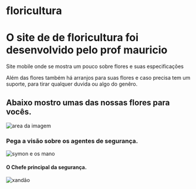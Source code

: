 # floricultura
<div>
    <h1>O site de de floricultura foi desenvolvido pelo prof mauricio</h1>
    <p> Site mobile onde se mostra um pouco sobre flores e suas especificações</p>
    <p> Além das flores também há arranjos para suas flores e caso precisa tem um suporte, para tirar qualquer duvida ou algo do genêro.</p>
        <h2> Abaixo mostro umas das nossas flores para vocês.</h2>
            <img src="https://img.freepik.com/fotos-gratis/close-up-de-uma-flor-roxa_181624-25863.jpg?w=2000" alt="area da imagem">
            <h3> Pega a visão sobre os agentes de segurança.</h3>  
            <img src="https://www.fatosdesconhecidos.com.br/wp-content/uploads/2017/12/terry-crews-bra.jpg" alt= "symon e os mano">
            <h4> O Chefe principal da segurança. </h4>
            <img src="https://images.uncyc.org/pt/thumb/f/fd/Xandão_Live.jpg/300px-Xandão_Live.jpg" alt="xandão"> 
</div>
